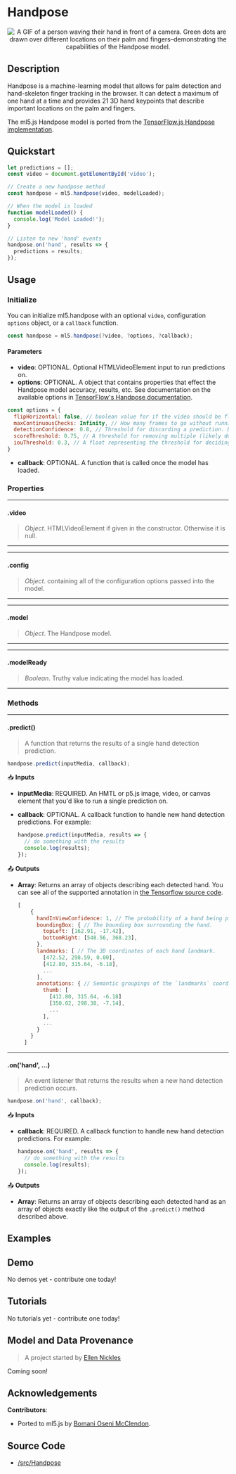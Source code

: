 # Handpose


<center>
    <img style="display:block; max-height:20rem" alt="A GIF of a person waving their hand in front of a camera. Green dots are drawn over different locations on their palm and fingers–demonstrating the capabilities of the Handpose model." src="_media/reference__header-handpose.gif">
</center>


## Description

Handpose is a machine-learning model that allows for palm detection and hand-skeleton finger tracking in the browser. It can detect a maximum of one hand at a time and provides 21 3D hand keypoints that describe important locations on the palm and fingers.

The ml5.js Handpose model is ported from the [TensorFlow.js Handpose implementation](https://github.com/tensorflow/tfjs-models/tree/master/handpose).

## Quickstart

```js
let predictions = [];
const video = document.getElementById('video');

// Create a new handpose method
const handpose = ml5.handpose(video, modelLoaded);

// When the model is loaded
function modelLoaded() {
  console.log('Model Loaded!');
}

// Listen to new 'hand' events
handpose.on('hand', results => {
  predictions = results;
});
```


## Usage

### Initialize
You can initialize ml5.handpose with an optional `video`, configuration `options` object, or a `callback` function.
```js
const handpose = ml5.handpose(?video, ?options, ?callback);
```

#### Parameters
* **video**: OPTIONAL. Optional HTMLVideoElement input to run predictions on.
* **options**: OPTIONAL. A object that contains properties that effect the Handpose model accuracy, results, etc. See documentation on the available options in [TensorFlow's Handpose documentation](https://github.com/tensorflow/tfjs-models/tree/master/handpose#parameters-for-handposeload).
```js
const options = {
  flipHorizontal: false, // boolean value for if the video should be flipped, defaults to false
  maxContinuousChecks: Infinity, // How many frames to go without running the bounding box detector. Defaults to infinity, but try a lower value if the detector is consistently producing bad predictions.
  detectionConfidence: 0.8, // Threshold for discarding a prediction. Defaults to 0.8.
  scoreThreshold: 0.75, // A threshold for removing multiple (likely duplicate) detections based on a "non-maximum suppression" algorithm. Defaults to 0.75
  iouThreshold: 0.3, // A float representing the threshold for deciding whether boxes overlap too much in non-maximum suppression. Must be between [0, 1]. Defaults to 0.3.
}
```

* **callback**: OPTIONAL. A function that is called once the model has loaded.

### Properties
***
#### .video
> *Object*. HTMLVideoElement if given in the constructor. Otherwise it is null.
***

***
#### .config
> *Object*. containing all of the configuration options passed into the model.
***

***
#### .model
> *Object*. The Handpose model.
***

***
#### .modelReady
> *Boolean*. Truthy value indicating the model has loaded.
***

### Methods

***
#### .predict()
> A function that returns the results of a single hand detection prediction.

  ```js
  handpose.predict(inputMedia, callback);
  ```

📥 **Inputs**
* **inputMedia**: REQUIRED. An HMTL or p5.js image, video, or canvas element that you'd like to run a single prediction on.

* **callback**: OPTIONAL.  A callback function to handle new hand detection predictions. For example:

  ```js
  handpose.predict(inputMedia, results => {
    // do something with the results
    console.log(results);
  });
  ```

📤 **Outputs**

* **Array**: Returns an array of objects describing each detected hand. You can see all of the supported annotation in [the Tensorflow source code](https://github.com/tensorflow/tfjs-models/blob/master/handpose/src/keypoints.ts).

  ```js
  [
      {
        handInViewConfidence: 1, // The probability of a hand being present.
        boundingBox: { // The bounding box surrounding the hand.
          topLeft: [162.91, -17.42],
          bottomRight: [548.56, 368.23],
        },
        landmarks: [ // The 3D coordinates of each hand landmark.
          [472.52, 298.59, 0.00],
          [412.80, 315.64, -6.18],
          ...
        ],
        annotations: { // Semantic groupings of the `landmarks` coordinates.
          thumb: [
            [412.80, 315.64, -6.18]
            [350.02, 298.38, -7.14],
            ...
          ],
          ...
        }
      }
    ]
  ```

***

#### .on('hand', ...)
> An event listener that returns the results when a new hand detection prediction occurs.

  ```js
  handpose.on('hand', callback);
  ```

📥 **Inputs**

* **callback**: REQUIRED.  A callback function to handle new hand detection predictions. For example:

  ```js
  handpose.on('hand', results => {
    // do something with the results
    console.log(results);
  });
  ```

📤 **Outputs**

* **Array**: Returns an array of objects describing each detected hand as an array of objects exactly like the output of the `.predict()` method described above.


## Examples

## Demo

No demos yet - contribute one today!

## Tutorials

No tutorials yet - contribute one today!

## Model and Data Provenance
> A project started by [Ellen Nickles](https://github.com/ellennickles/)

Coming soon!

## Acknowledgements

**Contributors**:
  * Ported to ml5.js by [Bomani Oseni McClendon](https://bomani.rip/).

## Source Code

* [/src/Handpose](https://github.com/ml5js/ml5-library/tree/main/src/Handpose)
